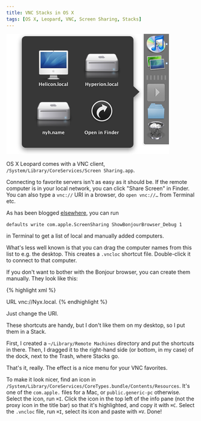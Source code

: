 ```yaml
---
title: VNC Stacks in OS X
tags: [OS X, Leopard, VNC, Screen Sharing, Stacks]
---
```


![VNC stack screenshot](/images/posts/2009-06-vnc-stack.png)

OS X Leopard comes with a VNC client, `/System/Library/CoreServices/Screen Sharing.app`.

Connecting to favorite servers isn't as easy as it should be. If the remote computer is in your local network, you can click "Share Screen" in Finder. You can also type a `vnc://` URI in a browser, do `open vnc://…` from Terminal etc.

As has been blogged [elsewhere](http://lifehacker.com/software/remote-control/add-more-functionality-to-leopards-screen-sharing-334759.php), you can run

    defaults write com.apple.ScreenSharing ShowBonjourBrowser_Debug 1

in Terminal to get a list of local and manually added computers.

What's less well known is that you can drag the computer names from this list to e.g. the desktop. This creates a `.vncloc` shortcut file. Double-click it to connect to that computer.

If you don't want to bother with the Bonjour browser, you can create them manually. They look like this:

{% highlight xml %}
<?xml version="1.0" encoding="UTF-8"?>
<!DOCTYPE plist PUBLIC "-//Apple//DTD PLIST 1.0//EN" "http://www.apple.com/DTDs/PropertyList-1.0.dtd">
<plist version="1.0">
<dict>
	<key>URL</key>
	<string>vnc://Nyx.local.</string>
</dict>
</plist>
{% endhighlight %}

Just change the URI.

These shortcuts are handy, but I don't like them on my desktop, so I put them in a Stack.

First, I created a `~/Library/Remote Machines` directory and put the shortcuts in there. Then, I dragged it to the right-hand side (or bottom, in my case) of the dock, next to the Trash, where Stacks go.

That's it, really. The effect is a nice menu for your VNC favorites.

To make it look nicer, find an icon in `/System/Library/CoreServices/CoreTypes.bundle/Contents/Resources`. It's one of the `com.apple.` files for a Mac, or `public.generic-pc` otherwise. Select the icon, run `⌘I`. Click the icon in the top left of the info pane (not the proxy icon in the title bar) so that it's highlighted, and copy it with `⌘C`. Select the `.vncloc` file, run `⌘I`, select its icon and paste with `⌘V`. Done!
